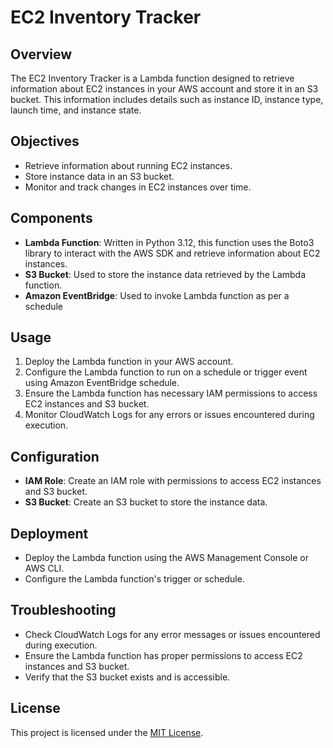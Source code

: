 # EC2 Inventory Tracker

## Overview

The EC2 Inventory Tracker is a Lambda function designed to retrieve information about EC2 instances in your AWS account and store it in an S3 bucket. This information includes details such as instance ID, instance type, launch time, and instance state.

## Objectives

- Retrieve information about running EC2 instances.
- Store instance data in an S3 bucket.
- Monitor and track changes in EC2 instances over time.

## Components

- **Lambda Function**: Written in Python 3.12, this function uses the Boto3 library to interact with the AWS SDK and retrieve information about EC2 instances.
- **S3 Bucket**: Used to store the instance data retrieved by the Lambda function.
- **Amazon EventBridge**: Used to invoke Lambda function as per a schedule

## Usage

1. Deploy the Lambda function in your AWS account.
2. Configure the Lambda function to run on a schedule or trigger event using Amazon EventBridge schedule.
3. Ensure the Lambda function has necessary IAM permissions to access EC2 instances and S3 bucket.
4. Monitor CloudWatch Logs for any errors or issues encountered during execution.

## Configuration

- **IAM Role**: Create an IAM role with permissions to access EC2 instances and S3 bucket.
- **S3 Bucket**: Create an S3 bucket to store the instance data.

## Deployment

- Deploy the Lambda function using the AWS Management Console or AWS CLI.
- Configure the Lambda function's trigger or schedule.

## Troubleshooting

- Check CloudWatch Logs for any error messages or issues encountered during execution.
- Ensure the Lambda function has proper permissions to access EC2 instances and S3 bucket.
- Verify that the S3 bucket exists and is accessible.

## License

This project is licensed under the [MIT License](LICENSE).
